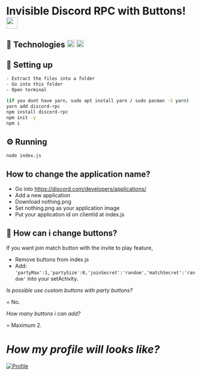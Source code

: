 # Invisible Discord RPC with Buttons! <img src="https://cdn3.iconfinder.com/data/icons/popular-services-brands-vol-2/512/discord-512.png" width="30">

## 🚀 Technologies <img src="https://seeklogo.com/images/N/nodejs-logo-FBE122E377-seeklogo.com.png" width="20"> <img src="https://upload.wikimedia.org/wikipedia/commons/thumb/9/99/Unofficial_JavaScript_logo_2.svg/1200px-Unofficial_JavaScript_logo_2.svg.png" width="20">

## 🔧 Setting up
```sh
- Extract the files into a folder
- Go into this folder
- Open terminal

(if you dont have yarn, sudo apt install yarn / sudo pacman -S yarn)
yarn add discord-rpc
npm install discord-rpc
npm init -y
npm i
```

## ⚙️ Running
```sh
node index.js
```

## How to change the application name?
- Go into https://discord.com/developers/applications/
- Add a new application
- Download nothing.png
- Set nothing.png as your application image
- Put your application id on clientId at index.js

## 🤔 How can i change buttons?
If you want join match button with the invite to play feature,
- Remove buttons from index.js
- Add: `'partyMax':1,'partySize':0,'joinSecret':'random','matchSecret':'random'` into your setActivity.

*Is possible use custom buttons with party buttons?*

= No.

*How many buttons i can add?*

= Maximum 2.

*How my profile will looks like?*
= 

[![Profile](https://i.imgur.com/AK1z37c.png)](https://github.com/norkz)
